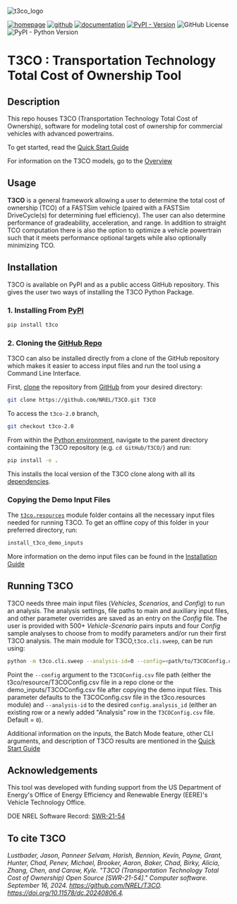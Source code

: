 
![t3co_logo](https://github.com/user-attachments/assets/60623b62-57de-4475-b839-d7eb39405185)

[![homepage](https://img.shields.io/badge/homepage-t3co-blue)](https://www.nrel.gov/transportation/t3co.html) [![github](https://img.shields.io/badge/github-t3co-blue.svg)](https://github.com/NREL/T3CO) [![documentation](https://img.shields.io/badge/documentation-t3co-blue.svg)](https://nrel.github.io/T3CO/) [![PyPI - Version](https://img.shields.io/pypi/v/t3co)](https://pypi.org/project/t3co/) ![GitHub License](https://img.shields.io/github/license/NREL/T3CO) ![PyPI - Python Version](https://img.shields.io/pypi/pyversions/t3co) 


# **T3CO** : Transportation Technology Total Cost of Ownership Tool
## Description

This repo houses T3CO (Transportation Technology Total Cost of Ownership), software for modeling total cost of ownership for commercial vehicles with advanced powertrains.

To get started, read the [Quick Start Guide](./docs/quick_start.md)

For information on the T3CO models, go to the [Overview](./docs/T3CO_Overview.md)

## Usage

**T3CO** is a general framework allowing a user to determine the total cost of ownership (TCO) of a FASTSim vehicle (paired with a FASTSim DriveCycle(s) for determining fuel efficiency). The user can also determine performance of gradeability, acceleration, and range. In addition to straight TCO computation there is also the option to optimize a vehicle powertrain such that it meets performance optional targets while also optionally minimizing TCO.

## Installation
T3CO is available on PyPI and as a public access GitHub repository. This gives the user two ways of installing the T3CO Python Package.
### 1. Installing From [PyPI](https://pypi.org/project/t3co/)
```bash
pip install t3co
```

### 2. Cloning the [GitHub Repo](https://github.com/NREL/T3CO)
T3CO can also be installed directly from a clone of the GitHub repository which makes it easier to access input files and run the tool using a Command Line Interface.

First, [clone](https://git-scm.com/docs/git-clone) the repository from [GitHub](https://github.com/NREL/T3CO) from your desired directory:
```bash
git clone https://github.com/NREL/T3CO.git T3CO
```

To access the `t3co-2.0` branch,
```bash
git checkout t3co-2.0
```

From within the [Python environment](./docs/installation.md#setting-up-env), navigate to the parent directory containing the T3CO repository (e.g. `cd GitHub/T3CO/`) and run:
```bash
pip install -e .
```
This installs the local version of the T3CO clone along with all its [dependencies](https://github.com/NREL/T3CO/blob/main/requirements.txt).

### Copying the Demo Input Files
The [`t3co.resources`](./src/t3co/resources) module folder contains all the necessary input files needed for running T3CO. To get an offline copy of this folder in your preferred directory, run:
```bash
install_t3co_demo_inputs
```

More information on the demo input files can be found in the [Installation Guide](./docs/installation.md#copy-demo-inputs)


## Running T3CO
T3CO needs three main input files (*Vehicles*, *Scenarios*, and *Config*) to run an analysis. The analysis settings, file paths to main and auxiliary input files, and other parameter overrides are saved as an entry on the *Config* file. The user is provided with 500+ *Vehicle-Scenario* pairs inputs and four *Config* sample analyses to choose from to modify parameters and/or run their first T3CO analysis. The main module for T3CO,`t3co.cli.sweep`, can be run using:

```bash
python -m t3co.cli.sweep --analysis-id=0 --config=<path/to/T3COConfig.csv>
```

Point the `--config` argument to the `T3COConfig.csv` file path (either the t3co/resource/T3COConfig.csv file in a repo clone or the demo_inputs/T3COConfig.csv file after copying the demo input files. This parameter defaults to the T3COConfig.csv file in the t3co.resources module) and `--analysis-id` to the desired `config.analysis_id` (either an existing row or a newly added "Analysis" row in the `T3COConfig.csv` file. Default = `0`).

Additional information on the inputs, the Batch Mode feature, other CLI arguments, and description of T3CO results are mentioned in the [Quick Start Guide](./docs/quick_start.md)

## Acknowledgements
This tool was developed with funding support from the US Department of Energy's Office of Energy Efficiency and Renewable Energy (EERE)'s Vehicle Technology Office.

DOE NREL Software Record: [SWR-21-54](https://doi.org/10.11578/dc.20240806.4)

## To cite T3CO

*Lustbader, Jason, Panneer Selvam, Harish, Bennion, Kevin, Payne, Grant, Hunter, Chad, Penev, Michael, Brooker, Aaron, Baker, Chad, Birky, Alicia, Zhang, Chen, and Carow, Kyle. "T3CO (Transportation Technology Total Cost of Ownership) Open Source [SWR-21-54]." Computer software. September 16, 2024. https://github.com/NREL/T3CO. https://doi.org/10.11578/dc.20240806.4.*

